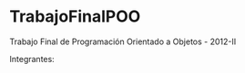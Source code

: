 TrabajoFinalPOO
===============

Trabajo Final de Programación Orientado a Objetos - 2012-II

Integrantes:

